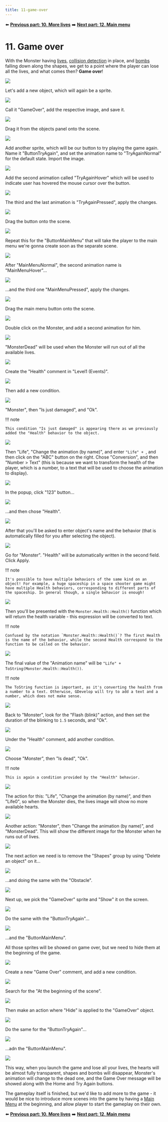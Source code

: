 ```yaml
---
title: 11-game-over
---
```

⬅️ **[Previous part: 10. More lives](/gdevelop5/tutorials/geometry-monster/10-more-lives)** ➡️ **[Next part: 12. Main menu](/gdevelop5/tutorials/geometry-monster/12-main-menu)**

# 11. Game over

With the Monster having [lives](/gdevelop5/tutorials/geometry-monster/10-more-lives), [collision detection](/gdevelop5/tutorials/geometry-monster/6-collision-detection) in place, and [bombs](/gdevelop5/tutorials/geometry-monster/9-adding-bombs) falling down along the shapes, we get to a point where the player can lose all the lives, and what comes then? **Game over**!

![](/gdevelop5/tutorials/geometry-monster/167.png)

Let's add a new object, which will again be a sprite.

![](/gdevelop5/tutorials/geometry-monster/168.png)

Call it "GameOver", add the respective image, and save it.

![](/gdevelop5/tutorials/geometry-monster/169.png)

Drag it from the objects panel onto the scene.

![](/gdevelop5/tutorials/geometry-monster/171.png)

Add another sprite, which will be our button to try playing the game again. Name it "ButtonTryAgain", and set the animation name to "TryAgainNormal" for the default state. Import the image.

![](/gdevelop5/tutorials/geometry-monster/172.png)

Add the second animation called "TryAgainHover" which will be used to indicate user has hovered the mouse cursor over the button.

![](/gdevelop5/tutorials/geometry-monster/173.png)

The third and the last animation is "TryAgainPressed", apply the changes.

![](/gdevelop5/tutorials/geometry-monster/174.png)

Drag the button onto the scene.

![](/gdevelop5/tutorials/geometry-monster/176.png)

Repeat this for the "ButtonMainMenu" that will take the player to the main menu we're gonna create soon as the separate scene.

![](/gdevelop5/tutorials/geometry-monster/177.png)

After "MainMenuNormal", the second animation name is "MainMenuHover"...

![](/gdevelop5/tutorials/geometry-monster/178.png)

...and the third one "MainMenuPressed", apply the changes.

![](/gdevelop5/tutorials/geometry-monster/179.png)

Drag the main menu button onto the scene.

![](/gdevelop5/tutorials/geometry-monster/180.png)

Double click on the Monster, and add a second animation for him.

![](/gdevelop5/tutorials/geometry-monster/181.png)

"MonsterDead" will be used when the Monster will run out of all the available lives.

![](/gdevelop5/tutorials/geometry-monster/182.png)

Create the "Health" comment in "Level1 (Events)".

![](/gdevelop5/tutorials/geometry-monster/183.png)

Then add a new condition.

![](/gdevelop5/tutorials/geometry-monster/184.png)

"Monster", then "Is just damaged", and "Ok".

!!! note

    This condition "Is just damaged" is appearing there as we previously added the "Health" behavior to the object.

![](/gdevelop5/tutorials/geometry-monster/185_1.png)

Then "Life", "Change the animation (by name)", and enter `"Life" + `, and then click on the "ABC" button on the right. Chose "Conversion", and then "Number \> Text" (this is because we want to transform the health of the player, which is a number, to a text that will be used to choose the animation to display).

![](/gdevelop5/tutorials/geometry-monster/185_2.png)

In the popup, click "123" button...

![](/gdevelop5/tutorials/geometry-monster/185_3.png)

...and then chose "Health".

![](/gdevelop5/tutorials/geometry-monster/185_4.png)

After that you'll be asked to enter object's name and the behavior (that is automatically filled for you after selecting the object).

![](/gdevelop5/tutorials/geometry-monster/185_5.png)

Go for "Monster". "Health" will be automatically written in the second field. Click Apply.

!!! note

    It's possible to have multiple behaviors of the same kind on an object! For example, a huge spaceship in a space shooter game might have multiple Health behaviors, corresponding to different parts of the spaceship. In general though, a single behavior is enough!

![](/gdevelop5/tutorials/geometry-monster/185_6.png)

Then you'll be presented with the `Monster.Health::Health()` function which will return the health variable - this expression will be converted to text.

!!! note

    Confused by the notation `Monster.Health::Health()`? The first Health is the name of the behavior, while the second Health correspond to the function to be called on the behavior.

![](/gdevelop5/tutorials/geometry-monster/185_7.png)

The final value of the "Animation name" will be `"Life" + ToString(Monster.Health::Health())`.

!!! note

    The ToString function is important, as it's converting the health from a number to a text. Otherwise, GDevelop will try to add a text and a number, which does not make sense.

![](/gdevelop5/tutorials/geometry-monster/186.png)

Back to "Monster", look for the "Flash (blink)" action, and then set the duration of the blinking to `1.5` seconds, and "Ok".

![](/gdevelop5/tutorials/geometry-monster/187.png)

Under the "Health" comment, add another condition.

![](/gdevelop5/tutorials/geometry-monster/188.png)

Choose "Monster", then "Is dead", "Ok".

!!! note

    This is again a condition provided by the "Health" behavior.

![](/gdevelop5/tutorials/geometry-monster/189.png)

The action for this: "Life", "Change the animation (by name)", and then "Life0", so when the Monster dies, the lives image will show no more available hearts.

![](/gdevelop5/tutorials/geometry-monster/190.png)

Another action: "Monster", then "Change the animation (by name)", and "MonsterDead". This will show the different image for the Monster when he runs out of lives.

![](/gdevelop5/tutorials/geometry-monster/191.png)

The next action we need is to remove the "Shapes" group by using "Delete an object" on it...

![](/gdevelop5/tutorials/geometry-monster/192.png)

...and doing the same with the "Obstacle".

![](/gdevelop5/tutorials/geometry-monster/193.png)

Next up, we pick the "GameOver" sprite and "Show" it on the screen.

![](/gdevelop5/tutorials/geometry-monster/194.png)

Do the same with the "ButtonTryAgain"...

![](/gdevelop5/tutorials/geometry-monster/195.png)

...and the "ButtonMainMenu".

All those sprites will be showed on game over, but we need to hide them at the beginning of the game.

![](/gdevelop5/tutorials/geometry-monster/196.png)

Create a new "Game Over" comment, and add a new condition.

![](/gdevelop5/tutorials/geometry-monster/198.png)

Search for the "At the beginning of the scene".

![](/gdevelop5/tutorials/geometry-monster/199.png)

Then make an action where "Hide" is applied to the "GameOver" object.

![](/gdevelop5/tutorials/geometry-monster/200.png)

Do the same for the "ButtonTryAgain"...

![](/gdevelop5/tutorials/geometry-monster/201.png)

...adn the "ButtonMainMenu".

![](/gdevelop5/tutorials/geometry-monster/202.png)

This way, when you launch the game and lose all your lives, the hearts will be almost fully transparent, shapes and bombs will disappear, Monster's animation will change to the dead one, and the Game Over message will be showed along with the Home and Try Again buttons.

The gameplay itself is finished, but we'd like to add more to the game - it would be nice to introduce more scenes into the game by having a [Main Menu](/gdevelop5/tutorials/geometry-monster/12-main-menu) at the beginning, and allow player to start the gameplay on their own.

⬅️ **[Previous part: 10. More lives](/gdevelop5/tutorials/geometry-monster/10-more-lives)** ➡️ **[Next part: 12. Main menu](/gdevelop5/tutorials/geometry-monster/12-main-menu)**
